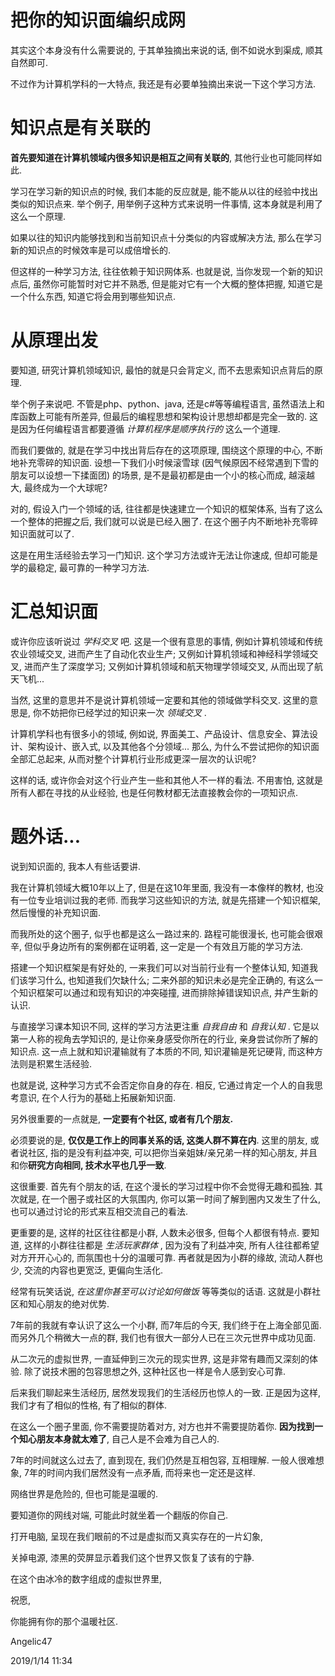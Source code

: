 # 把你的知识面编织成网

其实这个本身没有什么需要说的, 于其单独摘出来说的话, 倒不如说水到渠成, 顺其自然即可.

不过作为计算机学科的一大特点, 我还是有必要单独摘出来说一下这个学习方法.



# 知识点是有关联的

**首先要知道在计算机领域内很多知识是相互之间有关联的**, 其他行业也可能同样如此.

学习在学习新的知识点的时候, 我们本能的反应就是, 能不能从以往的经验中找出类似的知识点来. 举个例子, 用举例子这种方式来说明一件事情, 这本身就是利用了这么一个原理.

如果以往的知识内能够找到和当前知识点十分类似的内容或解决方法, 那么在学习新的知识点的时候效率是可以成倍增长的.

但这样的一种学习方法, 往往依赖于知识网体系. 也就是说, 当你发现一个新的知识点后, 虽然你可能暂时对它并不熟悉, 但是能对它有一个大概的整体把握, 知道它是一个什么东西, 知道它将会用到哪些知识点.



# 从原理出发

要知道, 研究计算机领域知识, 最怕的就是只会背定义, 而不去思索知识点背后的原理.

举个例子来说吧. 不管是php、python、java, 还是c#等等编程语言, 虽然语法上和库函数上可能有所差异, 但最后的编程思想和架构设计思想却都是完全一致的. 这是因为任何编程语言都要遵循 *计算机程序是顺序执行的* 这么一个道理.

而我们要做的, 就是在学习中找出背后存在的这项原理, 围绕这个原理的中心, 不断地补充零碎的知识面. 设想一下我们小时候滚雪球 (因气候原因不经常遇到下雪的朋友可以设想一下揉面团) 的场景, 是不是最初都是由一个小的核心而成, 越滚越大, 最终成为一个大球呢?

对的, 假设入门一个领域的话, 往往都是快速建立一个知识的框架体系, 当有了这么一个整体的把握之后, 我们就可以说是已经入圈了. 在这个圈子内不断地补充零碎知识面就可以了.

这是在用生活经验去学习一门知识. 这个学习方法或许无法让你速成, 但却可能是学的最稳定, 最可靠的一种学习方法.



# 汇总知识面

或许你应该听说过 *学科交叉* 吧. 这是一个很有意思的事情, 例如计算机领域和传统农业领域交叉, 进而产生了自动化农业生产; 又例如计算机领域和神经科学领域交叉, 进而产生了深度学习; 又例如计算机领域和航天物理学领域交叉, 从而出现了航天飞机...

当然, 这里的意思并不是说计算机领域一定要和其他的领域做学科交叉. 这里的意思是, 你不妨把你已经学过的知识来一次 *领域交叉* .

计算机学科也有很多小的领域, 例如说, 界面美工、产品设计、信息安全、算法设计、架构设计、嵌入式, 以及其他各个分领域... 那么, 为什么不尝试把你的知识面全部汇总起来, 从而对整个计算机行业形成更深一层次的认识呢?

这样的话, 或许你会对这个行业产生一些和其他人不一样的看法. 不用害怕, 这就是所有人都在寻找的从业经验, 也是任何教材都无法直接教会你的一项知识点.



# 题外话...

说到知识面的, 我本人有些话要讲.

我在计算机领域大概10年以上了, 但是在这10年里面, 我没有一本像样的教材, 也没有一位专业培训过我的老师. 而我学习这些知识的方法, 就是先搭建一个知识框架, 然后慢慢的补充知识面.

而我所处的这个圈子, 似乎也都是这么一路过来的. 路程可能很漫长, 也可能会很艰辛, 但似乎身边所有的案例都在证明着, 这一定是一个有效且万能的学习方法.

搭建一个知识框架是有好处的, 一来我们可以对当前行业有一个整体认知, 知道我们该学习什么, 也知道我们欠缺什么; 二来外部的知识未必是完全正确的, 有这么一个知识框架可以通过和现有知识的冲突碰撞, 进而排除掉错误知识点, 并产生新的认识.

与直接学习课本知识不同, 这样的学习方法更注重 *自我自由* 和 *自我认知* . 它是以第一人称的视角去学知识的, 是让你亲身感受你所在的行业, 亲身尝试你所了解的知识点. 这一点上就和知识灌输就有了本质的不同, 知识灌输是死记硬背, 而这种方法则是积累生活经验.

也就是说, 这种学习方式不会否定你自身的存在. 相反, 它通过肯定一个人的自我思考意识, 在个人行为的基础上拓展新知识面.



另外很重要的一点就是, **一定要有个社区, 或者有几个朋友.**

必须要说的是, **仅仅是工作上的同事关系的话, 这类人群不算在内**. 这里的朋友, 或者说社区, 指的是没有利益冲突, 可以把你当亲姐妹/亲兄弟一样的知心朋友, 并且和你**研究方向相同, 技术水平也几乎一致**.

这很重要. 首先有个朋友的话, 在这个漫长的学习过程中你不会觉得无趣和孤独. 其次就是, 在一个圈子或社区的大氛围内, 你可以第一时间了解到圈内又发生了什么, 也可以通过讨论的形式来互相交流自己的看法.

更重要的是, 这样的社区往往都是小群, 人数未必很多, 但每个人都很有特点. 要知道, 这样的小群往往都是 *生活玩家群体* , 因为没有了利益冲突, 所有人往往都希望对方开开心心的, 而氛围也十分的温暖可靠. 再者就是因为小群的缘故, 流动人群也少, 交流的内容也更宽泛, 更偏向生活化.

经常有玩笑话说, *在这里你甚至可以讨论如何做饭* 等等类似的话语. 这就是小群社区和知心朋友的绝对优势.



7年前的我就有幸认识了这么一个小群, 而7年后的今天, 我们终于在上海全部见面. 而另外几个稍微大一点的群, 我们也有很大一部分人已在三次元世界中成功见面.

从二次元的虚拟世界, 一直延伸到三次元的现实世界, 这是非常有趣而又深刻的体验. 除了说技术圈的包容思想之外, 这种社区也一样是令人感到安心可靠.

后来我们聊起来生活经历, 居然发现我们的生活经历也惊人的一致. 正是因为这样, 我们才有了相似的性格, 有了相似的群体.

在这么一个圈子里面, 你不需要提防着对方, 对方也并不需要提防着你. **因为找到一个知心朋友本身就太难了**, 自己人是不会难为自己人的.

7年的时间就这么过去了, 直到现在, 我们仍然是互相包容, 互相理解. 一般人很难想象, 7年的时间内我们居然没有一点矛盾, 而将来也一定还是这样.



网络世界是危险的, 但也可能是温暖的.

要知道你的网线对端, 可能此时就坐着一个翻版的你自己.



打开电脑, 呈现在我们眼前的不过是虚拟而又真实存在的一片幻象,

关掉电源, 漆黑的荧屏显示着我们这个世界又恢复了该有的宁静.

在这个由冰冷的数字组成的虚拟世界里,

祝愿,

你能拥有你的那个温暖社区.



Angelic47

2019/1/14 11:34
